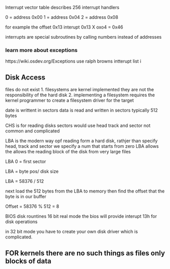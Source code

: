 
Interrupt vector table describes 256 interrupt handlers

0 = address 0x00
1  = address 0x04
2 = address 0x08

for example the offset
0x13 interupt 
0x13 X oxo4 = 0x46

interrupts are special subroutines by calling numbers instead of addresses


<h3>learn more about exceptions</h3>
https://wiki.osdev.org/Exceptions
use ralph browns intterupt list
i
<h2>Disk Access</h2>
files do not exist
1. filesystems are kernel implemented they are not the responsibility of the hard disk
2. implementing a filesystem requires the kernel programmer to create a filesystem driver for the target

date is writtent in sectors
data is read and written in sectors typically 512 bytes

CHS is for reading disks sectors would use head track and sector not common and complicated

LBA is the modern way opf reading form a hard disk, rathjer than specify head, track and sector we specify a num that starts from zero 
LBA allows the allows the reading block of the disk from very large files


LBA 0 = first sector

LBA = byte pos/ disk size

LBA = 58376 / 512

next load the 512 bytes from the LBA to memory then find the offset that the byte is in our buffer

Offset = 58376 % 512 = 8 


BIOS disk rountines 
16 bit real mode the bios will provide interupt 13h for disk operations

in 32 bit mode you have to create your own disk driver which is complicated. 

FOR kernels there are no such things as files only blocks of data
--